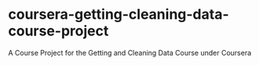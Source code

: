 # coursera-getting-cleaning-data-course-project
A Course Project for the Getting and Cleaning Data Course under Coursera
